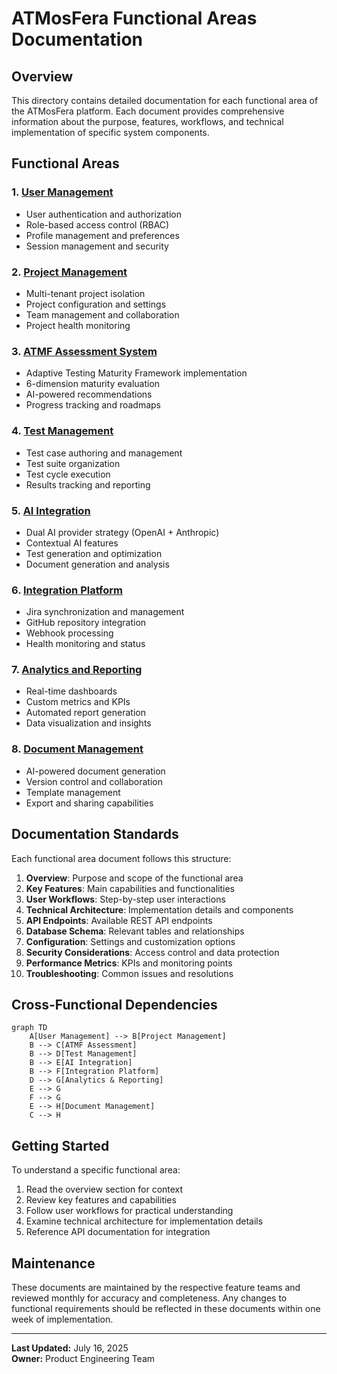 # ATMosFera Functional Areas Documentation

## Overview

This directory contains detailed documentation for each functional area of the ATMosFera platform. Each document provides comprehensive information about the purpose, features, workflows, and technical implementation of specific system components.

## Functional Areas

### 1. [User Management](./user-management.md)
- User authentication and authorization
- Role-based access control (RBAC)
- Profile management and preferences
- Session management and security

### 2. [Project Management](./project-management.md)
- Multi-tenant project isolation
- Project configuration and settings
- Team management and collaboration
- Project health monitoring

### 3. [ATMF Assessment System](./atmf-assessment.md)
- Adaptive Testing Maturity Framework implementation
- 6-dimension maturity evaluation
- AI-powered recommendations
- Progress tracking and roadmaps

### 4. [Test Management](./test-management.md)
- Test case authoring and management
- Test suite organization
- Test cycle execution
- Results tracking and reporting

### 5. [AI Integration](./ai-integration.md)
- Dual AI provider strategy (OpenAI + Anthropic)
- Contextual AI features
- Test generation and optimization
- Document generation and analysis

### 6. [Integration Platform](./integration-platform.md)
- Jira synchronization and management
- GitHub repository integration
- Webhook processing
- Health monitoring and status

### 7. [Analytics and Reporting](./analytics-reporting.md)
- Real-time dashboards
- Custom metrics and KPIs
- Automated report generation
- Data visualization and insights

### 8. [Document Management](./document-management.md)
- AI-powered document generation
- Version control and collaboration
- Template management
- Export and sharing capabilities

## Documentation Standards

Each functional area document follows this structure:

1. **Overview**: Purpose and scope of the functional area
2. **Key Features**: Main capabilities and functionalities
3. **User Workflows**: Step-by-step user interactions
4. **Technical Architecture**: Implementation details and components
5. **API Endpoints**: Available REST API endpoints
6. **Database Schema**: Relevant tables and relationships
7. **Configuration**: Settings and customization options
8. **Security Considerations**: Access control and data protection
9. **Performance Metrics**: KPIs and monitoring points
10. **Troubleshooting**: Common issues and resolutions

## Cross-Functional Dependencies

```mermaid
graph TD
    A[User Management] --> B[Project Management]
    B --> C[ATMF Assessment]
    B --> D[Test Management]
    B --> E[AI Integration]
    B --> F[Integration Platform]
    D --> G[Analytics & Reporting]
    E --> G
    F --> G
    E --> H[Document Management]
    C --> H
```

## Getting Started

To understand a specific functional area:

1. Read the overview section for context
2. Review key features and capabilities
3. Follow user workflows for practical understanding
4. Examine technical architecture for implementation details
5. Reference API documentation for integration

## Maintenance

These documents are maintained by the respective feature teams and reviewed monthly for accuracy and completeness. Any changes to functional requirements should be reflected in these documents within one week of implementation.

---

**Last Updated:** July 16, 2025  
**Owner:** Product Engineering Team